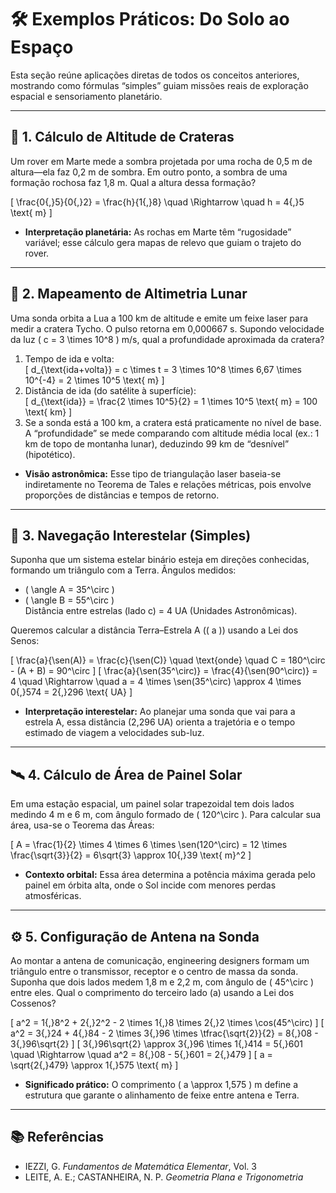 # 🛠️ Exemplos Práticos: Do Solo ao Espaço

Esta seção reúne aplicações diretas de todos os conceitos anteriores, mostrando como fórmulas “simples” guiam missões reais de exploração espacial e sensoriamento planetário.

---

## 🌌 1. Cálculo de Altitude de Crateras

Um rover em Marte mede a sombra projetada por uma rocha de 0,5 m de altura—ela faz 0,2 m de sombra. Em outro ponto, a sombra de uma formação rochosa faz 1,8 m. Qual a altura dessa formação?

\[
\frac{0{,}5}{0{,}2} = \frac{h}{1{,}8} \quad \Rightarrow \quad h = 4{,}5 \text{ m}
\]

- **Interpretação planetária:** As rochas em Marte têm “rugosidade” variável; esse cálculo gera mapas de relevo que guiam o trajeto do rover.

---

## 🌠 2. Mapeamento de Altimetria Lunar

Uma sonda orbita a Lua a 100 km de altitude e emite um feixe laser para medir a cratera Tycho. O pulso retorna em 0,000667 s. Supondo velocidade da luz \( c = 3 \times 10^8 \) m/s, qual a profundidade aproximada da cratera?

1. Tempo de ida e volta:  
   \[
   d_{\text{ida+volta}} = c \times t = 3 \times 10^8 \times 6,67 \times 10^{-4} = 2 \times 10^5 \text{ m}
   \]
2. Distância de ida (do satélite à superfície):  
   \[
   d_{\text{ida}} = \frac{2 \times 10^5}{2} = 1 \times 10^5 \text{ m} = 100 \text{ km}
   \]
3. Se a sonda está a 100 km, a cratera está praticamente no nível de base. A “profundidade” se mede comparando com altitude média local (ex.: 1 km de topo de montanha lunar), deduzindo 99 km de “desnível” (hipotético).  

- **Visão astronômica:** Esse tipo de triangulação laser baseia-se indiretamente no Teorema de Tales e relações métricas, pois envolve proporções de distâncias e tempos de retorno.

---

## 🌌 3. Navegação Interestelar (Simples)

Suponha que um sistema estelar binário esteja em direções conhecidas, formando um triângulo com a Terra. Ângulos medidos:  
- \( \angle A = 35^\circ \)  
- \( \angle B = 55^\circ \)  
Distância entre estrelas (lado c) = 4 UA (Unidades Astronômicas).

Queremos calcular a distância Terra–Estrela A (\( a \)) usando a Lei dos Senos:

\[
\frac{a}{\sen(A)} = \frac{c}{\sen(C)} \quad \text{onde} \quad C = 180^\circ - (A + B) = 90^\circ
\]
\[
\frac{a}{\sen(35^\circ)} = \frac{4}{\sen(90^\circ)} = 4 \quad \Rightarrow \quad a = 4 \times \sen(35^\circ) \approx 4 \times 0{,}574 = 2{,}296 \text{ UA}
\]

- **Interpretação interestelar:** Ao planejar uma sonda que vai para a estrela A, essa distância (2,296 UA) orienta a trajetória e o tempo estimado de viagem a velocidades sub-luz.

---

## 🛰️ 4. Cálculo de Área de Painel Solar

Em uma estação espacial, um painel solar trapezoidal tem dois lados medindo 4 m e 6 m, com ângulo formado de \( 120^\circ \). Para calcular sua área, usa-se o Teorema das Áreas:

\[
A = \frac{1}{2} \times 4 \times 6 \times \sen(120^\circ) = 12 \times \frac{\sqrt{3}}{2} = 6\sqrt{3} \approx 10{,}39 \text{ m}^2
\]

- **Contexto orbital:** Essa área determina a potência máxima gerada pelo painel em órbita alta, onde o Sol incide com menores perdas atmosféricas.  

---

## ⚙️ 5. Configuração de Antena na Sonda

Ao montar a antena de comunicação, engineering designers formam um triângulo entre o transmissor, receptor e o centro de massa da sonda. Suponha que dois lados medem 1,8 m e 2,2 m, com ângulo de \( 45^\circ \) entre eles. Qual o comprimento do terceiro lado (a) usando a Lei dos Cossenos?

\[
a^2 = 1{,}8^2 + 2{,}2^2 - 2 \times 1{,}8 \times 2{,}2 \times \cos(45^\circ)
\]
\[
a^2 = 3{,}24 + 4{,}84 - 2 \times 3{,}96 \times \tfrac{\sqrt{2}}{2} = 8{,}08 - 3{,}96\sqrt{2}
\]
\[
3{,}96\sqrt{2} \approx 3{,}96 \times 1{,}414 = 5{,}601 \quad \Rightarrow \quad a^2 = 8{,}08 - 5{,}601 = 2{,}479
\]
\[
a = \sqrt{2{,}479} \approx 1{,}575 \text{ m}
\]

- **Significado prático:** O comprimento \( a \approx 1,575 \) m define a estrutura que garante o alinhamento de feixe entre antena e Terra.

---

## 📚 Referências

- IEZZI, G. *Fundamentos de Matemática Elementar*, Vol. 3  
- LEITE, A. E.; CASTANHEIRA, N. P. *Geometria Plana e Trigonometria*
